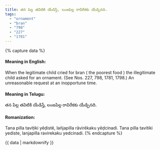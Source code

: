 ```yaml
---
title: తన పిల్ల తవిటికి యేడిస్తే, లంజపిల్ల రావిరేకకు యేడ్చినది.
tags:
  - "ornament"
  - "bran"
  - "798"
  - "227"
  - "1781"
---
```


{% capture data %}
#### Meaning in English:
When the legitimate child cried for bran ( the poorest food ) the illegitimate child asked for an ornament.
(See Nos. 227, 798, 1781, 1798.)
An unreasonable request at an inopportune time.

#### Meaning in Telugu:
తన పిల్ల తవిటికి యేడిస్తే, లంజపిల్ల రావిరేకకు యేడ్చినది.

#### Romanization:
Tana pilla taviṭiki yēḍistē, lan̄japilla rāvirēkaku yēḍcinadi.
Tana pilla tavitiki yediste, lanjapilla ravirekaku yedcinadi.
{% endcapture %}

{{ data | markdownify }}

